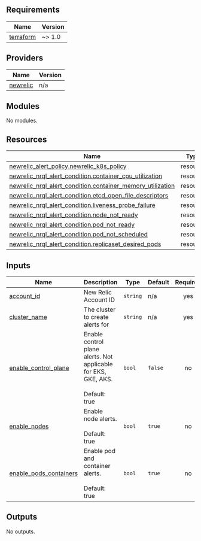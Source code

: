 ## Requirements

| Name | Version |
|------|---------|
| <a name="requirement_terraform"></a> [terraform](#requirement\_terraform) | ~> 1.0 |

## Providers

| Name | Version |
|------|---------|
| <a name="provider_newrelic"></a> [newrelic](#provider\_newrelic) | n/a |

## Modules

No modules.

## Resources

| Name | Type |
|------|------|
| [newrelic_alert_policy.newrelic_k8s_policy](https://registry.terraform.io/providers/newrelic/newrelic/latest/docs/resources/alert_policy) | resource |
| [newrelic_nrql_alert_condition.container_cpu_utilization](https://registry.terraform.io/providers/newrelic/newrelic/latest/docs/resources/nrql_alert_condition) | resource |
| [newrelic_nrql_alert_condition.container_memory_utilization](https://registry.terraform.io/providers/newrelic/newrelic/latest/docs/resources/nrql_alert_condition) | resource |
| [newrelic_nrql_alert_condition.etcd_open_file_descriptors](https://registry.terraform.io/providers/newrelic/newrelic/latest/docs/resources/nrql_alert_condition) | resource |
| [newrelic_nrql_alert_condition.liveness_probe_failure](https://registry.terraform.io/providers/newrelic/newrelic/latest/docs/resources/nrql_alert_condition) | resource |
| [newrelic_nrql_alert_condition.node_not_ready](https://registry.terraform.io/providers/newrelic/newrelic/latest/docs/resources/nrql_alert_condition) | resource |
| [newrelic_nrql_alert_condition.pod_not_ready](https://registry.terraform.io/providers/newrelic/newrelic/latest/docs/resources/nrql_alert_condition) | resource |
| [newrelic_nrql_alert_condition.pod_not_scheduled](https://registry.terraform.io/providers/newrelic/newrelic/latest/docs/resources/nrql_alert_condition) | resource |
| [newrelic_nrql_alert_condition.replicaset_desired_pods](https://registry.terraform.io/providers/newrelic/newrelic/latest/docs/resources/nrql_alert_condition) | resource |

## Inputs

| Name | Description | Type | Default | Required |
|------|-------------|------|---------|:--------:|
| <a name="input_account_id"></a> [account\_id](#input\_account\_id) | New Relic Account ID | `string` | n/a | yes |
| <a name="input_cluster_name"></a> [cluster\_name](#input\_cluster\_name) | The cluster to create alerts for | `string` | n/a | yes |
| <a name="input_enable_control_plane"></a> [enable\_control\_plane](#input\_enable\_control\_plane) | Enable control plane alerts.  Not applicable for EKS, GKE, AKS.<br><br>    Default: true | `bool` | `false` | no |
| <a name="input_enable_nodes"></a> [enable\_nodes](#input\_enable\_nodes) | Enable node alerts.<br><br>    Default: true | `bool` | `true` | no |
| <a name="input_enable_pods_containers"></a> [enable\_pods\_containers](#input\_enable\_pods\_containers) | Enable pod and container alerts.<br><br>    Default: true | `bool` | `true` | no |

## Outputs

No outputs.
